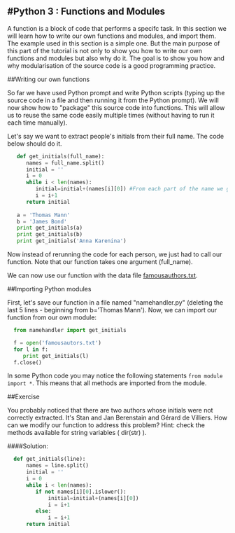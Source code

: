 #Python 3 : Functions and Modules
-----------------------

A function is a block of code that performs a specifc task. In this section we
will learn how to write our own functions and modules, and import them. The example used in this section is a simple one. But the main purpose of this part of the tutorial is not only to show you how to write our own functions and modules but also why do it. The goal is to show you how and why modularisation of the source code is a good programming practice.

##Writing our own functions

So far we have used Python prompt and write Python scripts (typing up the source code in a file and then running it from the Python prompt). We will now show how to "package" this source code into functions. This will allow us to reuse the same code easily multiple times (without having to run it each time manually).

Let's say we want to extract people's initials from their full name. The code below should do it.

```python
   def get_initials(full_name):
      names = full_name.split() 
      initial = ''
      i = 0
      while i < len(names):
         initial=initial+(names[i][0]) #From each part of the name we get the first letter
         i = i+1
      return initial
   
   a = 'Thomas Mann'
   b = 'James Bond'
   print get_initials(a)
   print get_initials(b)
   print get_initials('Anna Karenina')
```

Now instead of rerunning the code for each person, we just had to call our function. Note that our function takes one argument (full_name). 

We can now use our function with the data file [famousauthors.txt](famousauthors.txt).

##Importing Python modules

First, let's save our function in a file named "namehandler.py" (deleting the last 5 lines - beginning from b='Thomas Mann'). Now, we can import our function from our own module:

```python
  from namehandler import get_initials

  f = open('famousautors.txt')
  for l in f:
     print get_initials(l)
  f.close()
```

In some Python code you may notice the following statements `from module import *`. This means that all methods are imported from the module. 


##Exercise

You probably noticed that there are two authors whose initials were not correctly extracted. It's Stan and Jan Berenstain and Gérard de Villiers. How can we modify our function to address this problem? Hint: check the methods available for string variables ( dir(str) ).


####Solution:

```python
  def get_initials(line):
      names = line.split()
      initial = ''
      i = 0
      while i < len(names):
         if not names[i][0].islower():
             initial=initial+(names[i][0])
             i = i+1
         else:
             i = i+1
      return initial
```

